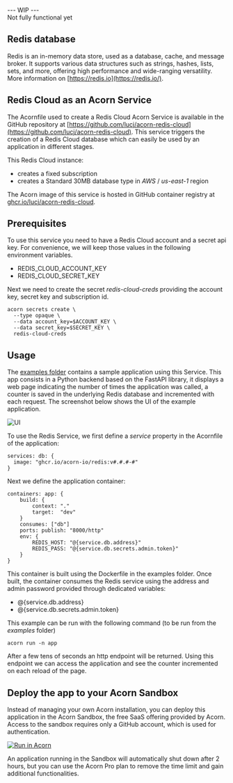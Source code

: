 --- WIP ---  
Not fully functional yet

## Redis database

Redis is an in-memory data store, used as a database, cache, and message broker. It supports various data structures such as strings, hashes, lists, sets, and more, offering high performance and wide-ranging versatility. More information on [https://redis.io](https://redis.io/).

## Redis Cloud as an Acorn Service

The Acornfile used to create a Redis Cloud Acorn Service is available in the GitHub repository at [https://github.com/lucj/acorn-redis-cloud](https://github.com/lucj/acorn-redis-cloud). This service triggers the creation of a Redis Cloud database which can easily be used by an application in different stages.

This Redis Cloud instance:
- creates a fixed subscription
- creates a Standard 30MB database type in *AWS* / *us-east-1* region

The Acorn image of this service is hosted in GitHub container registry at [ghcr.io/lucj/acorn-redis-cloud](ghcr.io/lucj/acorn-redis-cloud). 

## Prerequisites

To use this service you need to have a Redis Cloud account and a secret api key. For convenience, we will keep those values in the following environment variables. 

- REDIS_CLOUD_ACCOUNT_KEY
- REDIS_CLOUD_SECRET_KEY

Next we need to create the secret *redis-cloud-creds* providing the account key, secret key and subscription id.

```
acorn secrets create \
  --type opaque \
  --data account_key=$ACCOUNT_KEY \
  --data secret_key=$SECRET_KEY \
  redis-cloud-creds
```

## Usage

The [examples folder](https://github.com/acorn-io/redis/tree/main/examples) contains a sample application using this Service. This app consists in a Python backend based on the FastAPI library, it displays a web page indicating the number of times the application was called, a counter is saved in the underlying Redis database and incremented with each request. The screenshot below shows the UI of the example application. 

![UI](./images/ui.png)

To use the Redis Service, we first define a *service* property in the Acornfile of the application:

```
services: db: {
  image: "ghcr.io/acorn-io/redis:v#.#.#-#"
}
```

Next we define the application container:

```
containers: app: {
	build: {
		context: "."
		target:  "dev"
	}
	consumes: ["db"]
	ports: publish: "8000/http"
	env: {
		REDIS_HOST: "@{service.db.address}"
		REDIS_PASS: "@{service.db.secrets.admin.token}"
	}
}
```

This container is built using the Dockerfile in the examples folder. Once built, the container consumes the Redis service using the address and admin password provided through dedicated variables:
- @{service.db.address}
- @{service.db.secrets.admin.token}

This example can be run with the following command (to be run from the *examples* folder)

```
acorn run -n app
```

After a few tens of seconds an http endpoint will be returned. Using this endpoint we can access the application and see the counter incremented on each reload of the page.


## Deploy the app to your Acorn Sandbox

Instead of managing your own Acorn installation, you can deploy this application in the Acorn Sandbox, the free SaaS offering provided by Acorn. Access to the sandbox requires only a GitHub account, which is used for authentication.

[![Run in Acorn](https://acorn.io/v1-ui/run/badge?image=ghcr.io+acorn-io+redis-cloud+examples:v%23.%23-%23)](https://acorn.io/run/ghcr.io/acorn-io/redis-cloud/examples:v%23.%23-%23)

An application running in the Sandbox will automatically shut down after 2 hours, but you can use the Acorn Pro plan to remove the time limit and gain additional functionalities.